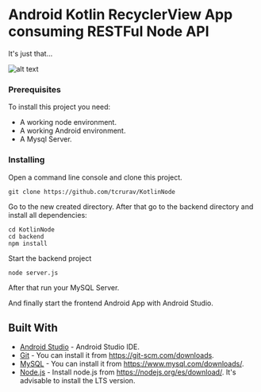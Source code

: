 # Android Kotlin RecyclerView App consuming RESTFul Node API

It's just that...

![alt text](https://github.com/tcrurav/KotlinNode/blob/master/Readme.png)

### Prerequisites

To install this project you need:
* A working node environment.
* A working Android environment.
* A Mysql Server.

### Installing

Open a command line console and clone this project.

```
git clone https://github.com/tcrurav/KotlinNode
```

Go to the new created directory. After that go to the backend directory and install all dependencies:

```
cd KotlinNode
cd backend
npm install
```

Start the backend project

```
node server.js
```

After that run your MySQL Server.

And finally start the frontend Android App with Android Studio.

## Built With

* [Android Studio](https://developer.android.com/studio?hl=es) - Android Studio IDE.
* [Git](https://git-scm.com) - You can install it from https://git-scm.com/downloads.
* [MySQL](https://www.mysql.com) - You can install it from https://www.mysql.com/downloads/.
* [Node.js](https://nodejs.org) - Install node.js from https://nodejs.org/es/download/. It's advisable to install the LTS version.